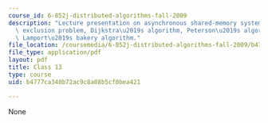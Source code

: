 ```yaml
---
course_id: 6-852j-distributed-algorithms-fall-2009
description: "Lecture presentation on asynchronous shared-memory systems, the mutual\
  \ exclusion problem, Dijkstra\u2019s algorithm, Peterson\u2019s algorithms, and\
  \ Lamport\u2019s bakery algorithm."
file_location: /coursemedia/6-852j-distributed-algorithms-fall-2009/b4777ca340b72ac9c8a08b5cf0bea421_MIT6_852JF09_lec13.pdf
file_type: application/pdf
layout: pdf
title: Class 13
type: course
uid: b4777ca340b72ac9c8a08b5cf0bea421

---
```

None